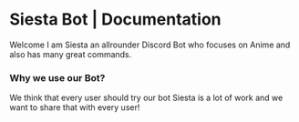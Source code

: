 # Siesta Bot | Documentation
Welcome I am Siesta an allrounder Discord Bot who focuses on Anime and also has many great commands.

### Why we use our Bot?
We think that every user should try our bot Siesta is a lot of work and we want to share that with every user!
